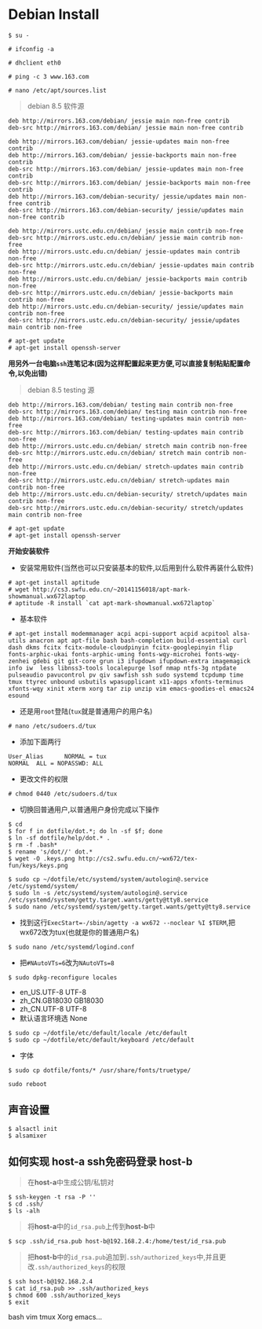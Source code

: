 # Debian Install

```$ su -```

```# ifconfig -a```

```# dhclient eth0```

```# ping -c 3 www.163.com```

```# nano /etc/apt/sources.list```
> debian 8.5 软件源

```
deb http://mirrors.163.com/debian/ jessie main non-free contrib  
deb-src http://mirrors.163.com/debian/ jessie main non-free contrib

deb http://mirrors.163.com/debian/ jessie-updates main non-free contrib
deb http://mirrors.163.com/debian/ jessie-backports main non-free contrib
deb-src http://mirrors.163.com/debian/ jessie-updates main non-free contrib
deb-src http://mirrors.163.com/debian/ jessie-backports main non-free contrib
deb http://mirrors.163.com/debian-security/ jessie/updates main non-free contrib
deb-src http://mirrors.163.com/debian-security/ jessie/updates main non-free contrib

deb http://mirrors.ustc.edu.cn/debian/ jessie main contrib non-free
deb-src http://mirrors.ustc.edu.cn/debian/ jessie main contrib non-free
deb http://mirrors.ustc.edu.cn/debian/ jessie-updates main contrib non-free
deb-src http://mirrors.ustc.edu.cn/debian/ jessie-updates main contrib non-free
deb http://mirrors.ustc.edu.cn/debian/ jessie-backports main contrib non-free
deb-src http://mirrors.ustc.edu.cn/debian/ jessie-backports main contrib non-free
deb http://mirrors.ustc.edu.cn/debian-security/ jessie/updates main contrib non-free
deb-src http://mirrors.ustc.edu.cn/debian-security/ jessie/updates main contrib non-free
```
```
# apt-get update
# apt-get install openssh-server
```
**用另外一台电脑```ssh```连笔记本(因为这样配置起来更方便,可以直接复制粘贴配置命令,以免出错)**

> debian 8.5 testing 源

```
deb http://mirrors.163.com/debian/ testing main contrib non-free  
deb-src http://mirrors.163.com/debian/ testing main contrib non-free
deb http://mirrors.163.com/debian/ testing-updates main contrib non-free  
deb-src http://mirrors.163.com/debian/ testing-updates main contrib non-free
deb http://mirrors.ustc.edu.cn/debian/ stretch main contrib non-free
deb-src http://mirrors.ustc.edu.cn/debian/ stretch main contrib non-free
deb http://mirrors.ustc.edu.cn/debian/ stretch-updates main contrib non-free
deb-src http://mirrors.ustc.edu.cn/debian/ stretch-updates main contrib non-free
deb http://mirrors.ustc.edu.cn/debian-security/ stretch/updates main contrib non-free
deb-src http://mirrors.ustc.edu.cn/debian-security/ stretch/updates main contrib non-free
```

```
# apt-get update
# apt-get install openssh-server
```

**开始安装软件**

* 安装常用软件(当然也可以只安装基本的软件,以后用到什么软件再装什么软件)

```
# apt-get install aptitude
# wget http://cs3.swfu.edu.cn/~20141156018/apt-mark-showmanual.wx672laptop
# aptitude -R install `cat apt-mark-showmanual.wx672laptop`
```

* 基本软件

```
# apt-get install modemmanager acpi acpi-support acpid acpitool alsa-utils anacron apt apt-file bash bash-completion build-essential curl dash dkms fcitx fcitx-module-cloudpinyin fcitx-googlepinyin flip fonts-arphic-ukai fonts-arphic-uming fonts-wqy-microhei fonts-wqy-zenhei gdebi git git-core grun i3 ifupdown ifupdown-extra imagemagick info iw  less libnss3-tools localepurge lsof nmap ntfs-3g ntpdate pulseaudio pavucontrol pv qiv sawfish ssh sudo systemd tcpdump time tmux ttyrec unbound usbutils wpasupplicant x11-apps xfonts-terminus xfonts-wqy xinit xterm xorg tar zip unzip vim emacs-goodies-el emacs24 esound
```
* 还是用```root```登陆(```tux```就是普通用户的用户名)

```
# nano /etc/sudoers.d/tux
```
* 添加下面两行
```
User_Alias      NORMAL = tux
NORMAL  ALL = NOPASSWD: ALL
```
* 更改文件的权限
```
# chmod 0440 /etc/sudoers.d/tux
```

* 切换回普通用户,以普通用户身份完成以下操作


```
$ cd
$ for f in dotfile/dot.*; do ln -sf $f; done
$ ln -sf dotfile/help/dot.* .
$ rm -f .bash*
$ rename 's/dot//' dot.*
$ wget -O .keys.png http://cs2.swfu.edu.cn/~wx672/tex-fun/keys/keys.png
```
```
$ sudo cp ~/dotfile/etc/systemd/system/autologin@.service /etc/systemd/system/
$ sudo ln -s /etc/systemd/system/autologin@.service /etc/systemd/system/getty.target.wants/getty@tty8.service
$ sudo nano /etc/systemd/system/getty.target.wants/getty@tty8.service
```
* 找到这行```ExecStart=-/sbin/agetty -a wx672 --noclear %I $TERM```,把wx672改为tux(也就是你的普通用户名)

```$ sudo nano /etc/systemd/logind.conf```
* 把```#NAutoVTs=6```改为```NAutoVTs=8```

```$ sudo dpkg-reconfigure locales```
  +   en_US.UTF-8 UTF-8
  +   zh_CN.GB18030 GB18030
  +   zh_CN.UTF-8 UTF-8
  +  默认语言环境选 None
```
$ sudo cp ~/dotfile/etc/default/locale /etc/default
$ sudo cp ~/dotfile/etc/default/keyboard /etc/default
```
* 字体
```
$ sudo cp dotfile/fonts/* /usr/share/fonts/truetype/
```

```sudo reboot```


## 声音设置

```
$ alsactl init
$ alsamixer
```

## 如何实现 **host-a** ssh免密码登录 **host-b**

> 在**host-a**中生成公钥/私钥对
```
$ ssh-keygen -t rsa -P ''
$ cd .ssh/
$ ls -alh
```
> 将**host-a**中的```id_rsa.pub```上传到**host-b**中
```
$ scp .ssh/id_rsa.pub host-b@192.168.2.4:/home/test/id_rsa.pub 
```
> 把**host-b**中的```id_rsa.pub```追加到```.ssh/authorized_keys```中,并且更改```.ssh/authorized_keys```的权限
```
$ ssh host-b@192.168.2.4
$ cat id_rsa.pub >> .ssh/authorized_keys
$ chmod 600 .ssh/authorized_keys
$ exit

```

bash vim tmux Xorg emacs...
